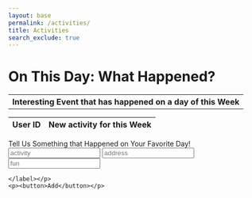 ```yaml
---
layout: base
permalink: /activities/
title: Activities
search_exclude: true
---
```


<h1>On This Day: What Happened?</h1>


<html>
<body>


<table style="width:100%" id="table">
  <tr>
    <th>Interesting Event that has happened on a day of this Week</th>
  </tr>
</table>




<script>




var requestOptions = {
  method: 'GET',
  redirect: 'follow'
};


fetch("https://finalcptperiod4.duckdns.org/api/activities/", requestOptions)
  .then(response => response.json())
  .then(r => {
  r.forEach(ev => {
    const row = document.createElement("tr")
    const data = document.createElement("td")
    data.innerHTML = `${ev.address}, ${ev.fun}: ${ev.activity}`
    row.appendChild(data)
    document.getElementById("table").appendChild(row)
  })
  })
  .catch(error => console.log('error', error))




function reset() {
  window.location.reload();
}




</script>


<table>
  <thead>
  <tr>
    <th>User ID</th>
    <th>New activity for this Week</th>
  </tr>
  </thead>
  <tbody id="result">
    <!-- javascript generated data -->
  </tbody>
</table>


<script>


const resultContainer = document.getElementById("result");
  // prepare URL's to allow easy switch from deployment and localhost
const url = "https://finalcptperiod4.duckdns.org/api/active"
  //const url = "https://flask.nighthawkcodingsociety.com/api/users"
const create_fetch = url + '/create';
const read_fetch = url + '/';
read_users();


function read_users() {
    // prepare fetch options
    const read_options = {
      method: 'GET', // *GET, POST, PUT, DELETE, etc.
      mode: 'cors', // no-cors, *cors, same-origin
      cache: 'default', // *default, no-cache, reload, force-cache, only-if-cached
      credentials: 'omit', // include, *same-origin, omit
      headers: {
        'Content-Type': 'application/json'
      },
    };     // fetch the data from API
    fetch(read_fetch, read_options)
      // response is a RESTful "promise" on any successful fetch
      .then(response => {
        // check for response errors
        if (response.status !== 200) {
            const errorMsg = 'Database read error: ' + response.status;
            console.log(errorMsg);
            const tr = document.createElement("tr");
            const td = document.createElement("td");
            td.innerHTML = errorMsg;
            tr.appendChild(td);
            return;
        }
        // valid response will have json data
        response.json().then(data => {
            console.log(data);
            for (let row in data) {
              console.log(data[row]);
              add_row(data[row]);
            }
        })
    })
      // catch fetch errors (ie ACCESS to server blocked)
    .catch(err => {
      console.error(err);
      const tr = document.createElement("tr");
      const td = document.createElement("td");
      td.innerHTML = err;
      tr.appendChild(td);
      resultContainer.appendChild(tr);
    });
  }
</script>


<form action="javascript:create_user()">
 <p><label>
        Tell Us Something that Happened on Your Favorite Day!
        <input type="text" name="activity" id="activity" placeholder="activity" required>
        <input type="text" name="activity" id="address" placeholder="address" required>
        <input type="number" name="activity" id="fun" placeholder="fun" required>


    </label></p>
    <p><button>Add</button></p>
</form>


<script>
  function create_user() {
    fetch("https://finalcptperiod4.duckdns.org/api/activities/create", {
      method: 'POST',
      headers: {
        'Content-Type': 'application/json'
      },
      body: JSON.stringify({activity:document.getElementById("activity").value,address:document.getElementById("address").value,fun:document.getElementById("fun").value})
    }).then(e => console.log(
     
      "yay"
    ));
  }
</script>


</body>


</html>